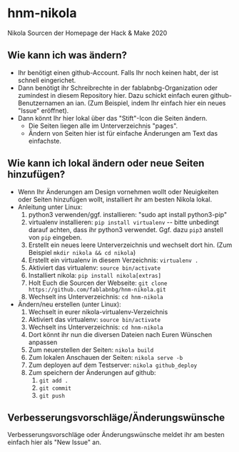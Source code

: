 # hnm-nikola
Nikola Sourcen der Homepage der Hack &amp; Make 2020


## Wie kann ich was ändern?

* Ihr benötigt einen github-Account. Falls Ihr noch keinen habt, der ist schnell eingerichet.
* Dann benötigt ihr Schreibrechte in der fablabnbg-Organization oder zumindest in diesem Repository hier.
Dazu schickt einfach euren github-Benutzernamen an ian. (Zum Beispiel, indem Ihr einfach hier ein neues "Issue" eröffnet).
* Dann könnt Ihr hier lokal über das "Stift"-Icon die Seiten ändern.
  * Die Seiten liegen alle im Unterverzeichnis "pages".
  * Ändern von Seiten hier ist für einfache Änderungen am Text das einfachste.


## Wie kann ich lokal ändern oder neue Seiten hinzufügen?

* Wenn Ihr Änderungen am Design vornehmen wollt oder Neuigkeiten oder Seiten hinzufügen wollt, installiert ihr am besten Nikola lokal.
* Anleitung unter Linux:
  1. python3 verwenden/ggf. installieren: "sudo apt install python3-pip"
  1. virtualenv installieren: `pip install virtualenv` -- bitte unbedingt darauf achten, dass ihr python3 verwendet. Ggf. dazu `pip3` anstell von `pip` eingeben. 
  1. Erstellt ein neues leere Unterverzeichnis und wechselt dort hin. (Zum Beispiel `mkdir nikola && cd nikola`)
  1. Erstellt ein virtualenv in diesem Verzeichnis: `virtualenv .`
  1. Aktiviert das virtualenv: `source bin/activate`
  1. Installiert nikola: `pip install nikola[extras]`
  1. Holt Euch die Sourcen der Webseite: `git clone https://github.com/fablabnbg/hnm-nikola.git`
  1. Wechselt ins Unterverzeichnis: `cd hnm-nikola`
* Ändern/neu erstellen (unter Linux):
  1. Wechselt in eurer nikola-virtualenv-Verzeichnis
  1. Aktiviert das virtualenv: `source bin/activate`
  1. Wechselt ins Unterverzeichnis: `cd hnm-nikola`
  1. Dort könnt ihr nun die diversen Dateien nach Euren Wünschen anpassen
  1. Zum neuerstellen der Seiten: `nikola build`
  1. Zum lokalen Anschauen der Seiten: `nikola serve -b`
  1. Zum deployen auf dem Testserver: `nikola github_deploy`
  1. Zum speichern der Änderungen auf github:
     1. `git add .`
     1. `git commit`
     1. `git push`
   
  


## Verbesserungsvorschläge/Änderungswünsche

Verbesserungsvorschläge oder Änderungswünsche meldet ihr am besten einfach hier als "New Issue" an.
